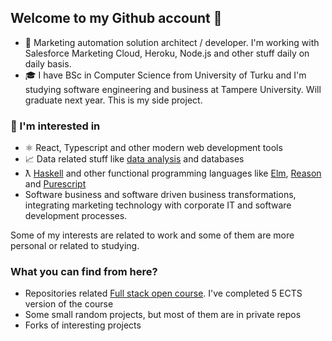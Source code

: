 ## Welcome to my Github account 👋


* 👔 Marketing automation solution architect / developer. I'm working with Salesforce Marketing Cloud, Heroku, Node.js and other stuff daily on daily basis. 
* 🎓 I have BSc in Computer Science from University of Turku and I'm studying software engineering and business at Tampere University. Will graduate next year. This is my side project.
### 🌱 I'm interested in
* ⚛️ React, Typescript and other modern web development tools
* 📈 Data related stuff like [data analysis](https://www.r-project.org/) and databases  
* ƛ [Haskell](https://haskell.org) and other functional programming languages like [Elm](https://elm-lang.org), [Reason](https://reasonml.github.io/) and [Purescript](https://purescript.org)
* Software business and software driven business transformations, integrating marketing technology with corporate IT and software development processes. 

Some of my interests are related to work and some of them are more personal or related to studying.

### What you can find from here?
* Repositories related [Full stack open course](https://fullstackopen.com). I've completed 5 ECTS version of the course
* Some small random projects, but most of them are in private repos
* Forks of interesting projects

